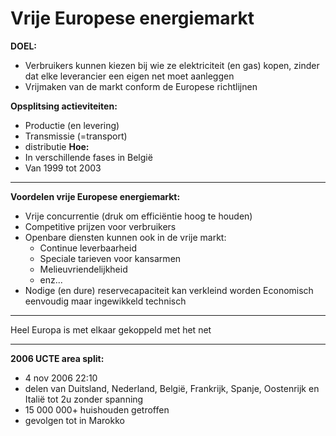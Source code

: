 # Vrije Europese energiemarkt
**DOEL:**
- Verbruikers kunnen kiezen bij wie ze elektriciteit (en gas) kopen, zinder dat elke leverancier een eigen net moet aanleggen
- Vrijmaken van de markt conform de Europese richtlijnen

**Opsplitsing actieviteiten:**
- Productie (en levering)
- Transmissie (=transport)
- distributie
**Hoe:**
- In verschillende fases in België
- Van 1999 tot 2003
---
**Voordelen vrije Europese energiemarkt:**
- Vrije concurrentie (druk om efficiëntie hoog te houden)
- Competitive prijzen voor verbruikers
- Openbare diensten kunnen ook in de vrije markt:
	- Continue leverbaarheid
	- Speciale tarieven voor kansarmen
	- Melieuvriendelijkheid
	- enz...
- Nodige (en dure) reservecapaciteit kan verkleind worden
Economisch eenvoudig maar ingewikkeld technisch
---

Heel Europa is met elkaar gekoppeld met het net

---
**2006 UCTE area split:**
- 4 nov 2006 22:10
- delen van Duitsland, Nederland, België, Frankrijk, Spanje, Oostenrijk en Italië tot 2u zonder spanning
- 15 000 000+ huishouden getroffen
- gevolgen tot in Marokko